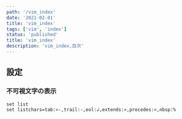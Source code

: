 ```yaml
---
path: '/vim_index'
date: '2021-02-01'
title: 'vim_index'
tags: ['vim', 'index']
status: 'published'
title: 'vim_index'
description: 'vim_index,目次'
---
```


## 設定

### 不可視文字の表示

```vim
set list
set listchars=tab:»-,trail:-,eol:↲,extends:»,precedes:«,nbsp:%
```
